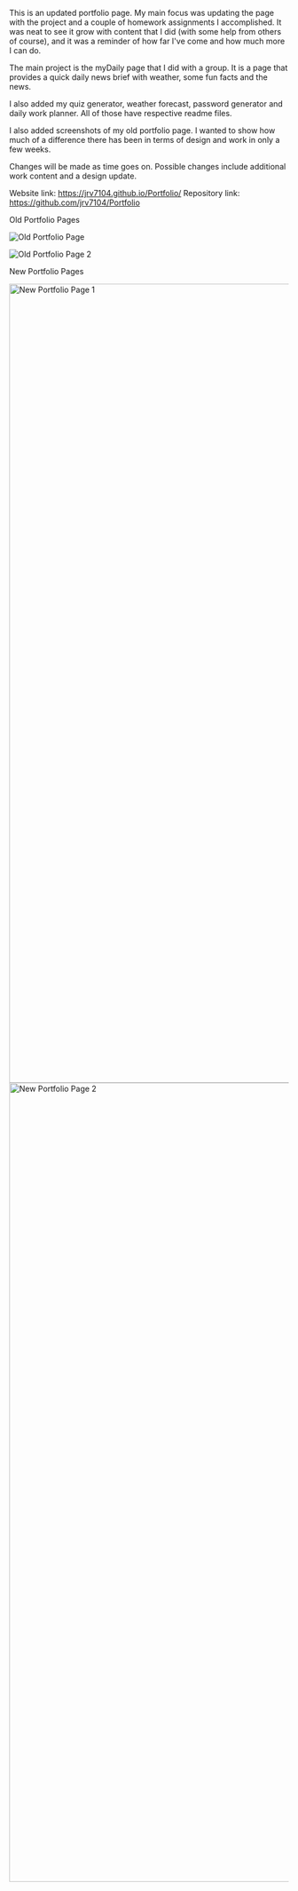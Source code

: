 This is an updated portfolio page. My main focus was updating the page with the project and a couple of homework assignments I accomplished. It was neat to see it grow with content that I did (with some help from others of course), and it was a reminder of how far I've come and how much more I can do.

The main project is the myDaily page that I did with a group. It is a page that provides a quick daily news brief with weather, some fun facts and the news.

I also added my quiz generator, weather forecast, password generator and daily work planner. All of those have respective readme files.

I also added screenshots of my old portfolio page. I wanted to show how much of a difference there has been in terms of design and work in only a few weeks.

Changes will be made as time goes on. Possible changes include additional work content and a design update.

Website link: https://jrv7104.github.io/Portfolio/
Repository link: https://github.com/jrv7104/Portfolio

Old Portfolio Pages

![Old Portfolio Page](https://user-images.githubusercontent.com/65679950/123855660-c50ce880-d8e5-11eb-8737-74203f8e90e0.jpeg)

![Old Portfolio Page 2](https://user-images.githubusercontent.com/65679950/123855678-c807d900-d8e5-11eb-9318-fa9fa5ff96d0.jpeg)


New Portfolio Pages

<img width="1440" alt="New Portfolio Page 1" src="https://user-images.githubusercontent.com/65679950/123855704-cfc77d80-d8e5-11eb-915f-75727be295b3.png">

<img width="1440" alt="New Portfolio Page 2" src="https://user-images.githubusercontent.com/65679950/123855745-d9e97c00-d8e5-11eb-9b46-4b9de5f79e55.png">




